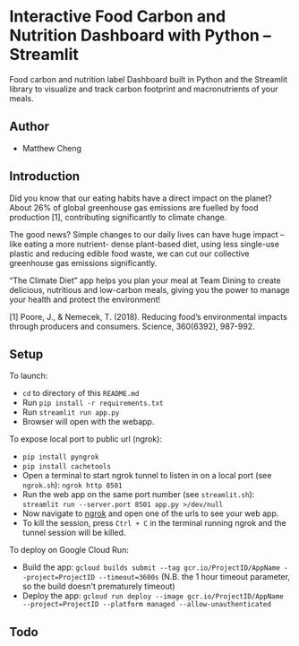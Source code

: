 
# Interactive Food Carbon and Nutrition Dashboard with Python – Streamlit

Food carbon and nutrition label Dashboard built in Python and the Streamlit library to visualize and track carbon footprint and macronutrients of your meals.

## Author
- Matthew Cheng 

## Introduction
Did you know that our eating habits have a direct impact on the planet? About 26% of global greenhouse gas emissions are fuelled by food production [1], contributing significantly to climate change. 

The good news? Simple changes to our daily lives can have huge impact – like eating a more nutrient- dense plant-based diet, using less single-use plastic and reducing edible food waste, we can cut our collective greenhouse gas emissions significantly. 

“The Climate Diet” app helps you plan your meal at Team Dining to create delicious, nutritious and low-carbon meals, giving you the power to manage your health and protect the environment! 


[1] Poore, J., & Nemecek, T. (2018). Reducing food’s environmental impacts through producers and consumers. Science, 360(6392), 987-992.

## Setup 
To launch:
* `cd` to directory of this `README.md`
* Run `pip install -r requirements.txt`
* Run `streamlit run app.py`
* Browser will open with the webapp.

To expose local port to public url (ngrok):
* `pip install pyngrok`
* `pip install cachetools`
* Open a terminal to start ngrok tunnel to listen in on a local port (see `ngrok.sh`): `ngrok http 8501`
* Run the web app on the same port number (see `streamlit.sh`): `streamlit run --server.port 8501 app.py >/dev/null`
* Now navigate to [ngrok](https://dashboard.ngrok.com/cloud-edge/status) and open one of the urls to see your web app.
* To kill the session, press `Ctrl + C` in the terminal running ngrok and the tunnel session will be killed. 

To deploy on Google Cloud Run:
* Build the app: `gcloud builds submit --tag gcr.io/ProjectID/AppName --project=ProjectID --timeout=3600s` (N.B. the 1 hour timeout parameter, so the build doesn't prematurely timeout)
* Deploy the app: `gcloud run deploy --image gcr.io/ProjectID/AppName --project=ProjectID --platform managed --allow-unauthenticated`


## Todo
